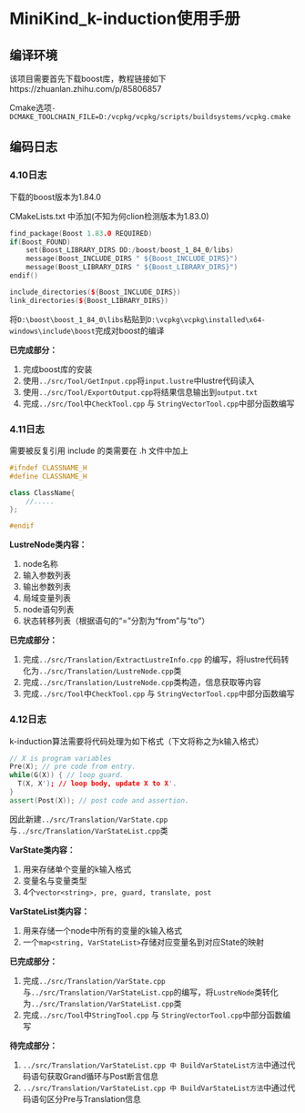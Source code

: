# MiniKind_k-induction使用手册

## 编译环境

该项目需要首先下载boost库，教程链接如下https://zhuanlan.zhihu.com/p/85806857

Cmake选项`-DCMAKE_TOOLCHAIN_FILE=D:/vcpkg/vcpkg/scripts/buildsystems/vcpkg.cmake`

## 编码日志

### 4.10日志 

下载的boost版本为1.84.0

CMakeLists.txt 中添加(不知为何clion检测版本为1.83.0)

```cpp
find_package(Boost 1.83.0 REQUIRED)
if(Boost_FOUND)
    set(Boost_LIBRARY_DIRS DD:/boost/boost_1_84_0/libs)
    message(Boost_INCLUDE_DIRS " ${Boost_INCLUDE_DIRS}")
    message(Boost_LIBRARY_DIRS " ${Boost_LIBRARY_DIRS}")
endif()

include_directories(${Boost_INCLUDE_DIRS})
link_directories(${Boost_LIBRARY_DIRS})
```

将`D:\boost\boost_1_84_0\libs`粘贴到`D:\vcpkg\vcpkg\installed\x64-windows\include\boost`完成对boost的编译



**已完成部分：**

1. 完成boost库的安装
2. 使用`../src/Tool/GetInput.cpp`将`input.lustre`中lustre代码读入
3. 使用`../src/Tool/ExportOutput.cpp`将结果信息输出到`output.txt`
4. 完成`../src/Tool`中`CheckTool.cpp` 与 `StringVectorTool.cpp`中部分函数编写

### 4.11日志

需要被反复引用 include 的类需要在 .h 文件中加上

```cpp
#ifndef CLASSNAME_H
#define CLASSNAME_H

class ClassName{
    //.....
};

#endif
```

**LustreNode类内容：**

1. node名称
2. 输入参数列表
3. 输出参数列表
4. 局域变量列表
5. node语句列表
6. 状态转移列表（根据语句的“=”分割为“from”与“to”）

**已完成部分：**

1. 完成`../src/Translation/ExtractLustreInfo.cpp` 的编写，将lustre代码转化为`../src/Translation/LustreNode.cpp`类
2. 完成`../src/Translation/LustreNode.cpp`类构造，信息获取等内容
3. 完成`../src/Tool`中`CheckTool.cpp` 与 `StringVectorTool.cpp`中部分函数编写

### 4.12日志

k-induction算法需要将代码处理为如下格式（下文将称之为k输入格式）

```cpp
// X is program variables
Pre(X); // pre code from entry.
while(G(X)) { // loop guard.
  T(X, X'); // loop body, update X to X'.
}
assert(Post(X)); // post code and assertion.
```

因此新建`../src/Translation/VarState.cpp`与`../src/Translation/VarStateList.cpp`类

**VarState类内容：**

1. 用来存储单个变量的k输入格式
2. 变量名与变量类型
3. 4个`vector<string>, pre, guard, translate, post`

**VarStateList类内容：**

1. 用来存储一个node中所有的变量的k输入格式
2. 一个`map<string, VarStateList>`存储对应变量名到对应State的映射

**已完成部分：**

1. 完成`../src/Translation/VarState.cpp`与`../src/Translation/VarStateList.cpp`的编写，将`LustreNode`类转化为`../src/Translation/VarStateList.cpp`类
2. 完成`../src/Tool`中`StringTool.cpp` 与 `StringVectorTool.cpp`中部分函数编写

**待完成部分：**

1. `../src/Translation/VarStateList.cpp 中 BuildVarStateList方法`中通过代码语句获取Grand循环与Post断言信息
2. `../src/Translation/VarStateList.cpp 中 BuildVarStateList方法`中通过代码语句区分Pre与Translation信息

